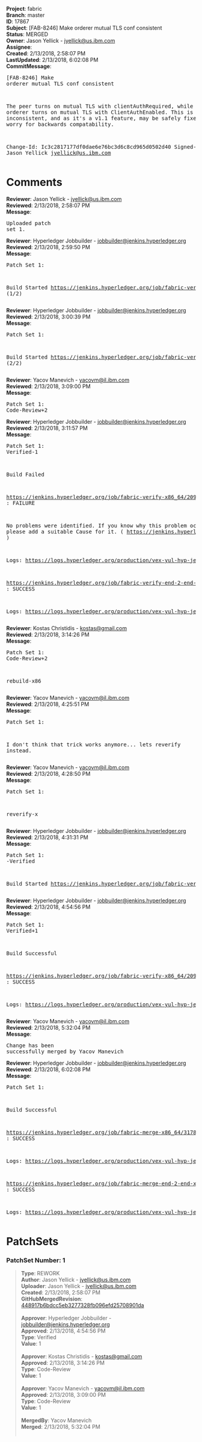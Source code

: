 <strong>Project</strong>: fabric<br><strong>Branch</strong>: master<br><strong>ID</strong>: 17867<br><strong>Subject</strong>: [FAB-8246] Make orderer mutual TLS conf consistent<br><strong>Status</strong>: MERGED<br><strong>Owner</strong>: Jason Yellick - jyellick@us.ibm.com<br><strong>Assignee</strong>:<br><strong>Created</strong>: 2/13/2018, 2:58:07 PM<br><strong>LastUpdated</strong>: 2/13/2018, 6:02:08 PM<br><strong>CommitMessage</strong>:<br><pre>[FAB-8246] Make orderer mutual TLS conf consistent

The peer turns on mutual TLS with clientAuthRequired, while the orderer
turns on mutual TLS with ClientAuthEnabled.  This is inconsistent, and
as it's a v1.1 feature, may be safely fixed without worry for backwards
compatability.

Change-Id: Ic3c2817177df0dae6e76bc3d6c8cd965d0502d40
Signed-off-by: Jason Yellick <jyellick@us.ibm.com>
</pre><h1>Comments</h1><strong>Reviewer</strong>: Jason Yellick - jyellick@us.ibm.com<br><strong>Reviewed</strong>: 2/13/2018, 2:58:07 PM<br><strong>Message</strong>: <pre>Uploaded patch set 1.</pre><strong>Reviewer</strong>: Hyperledger Jobbuilder - jobbuilder@jenkins.hyperledger.org<br><strong>Reviewed</strong>: 2/13/2018, 2:59:50 PM<br><strong>Message</strong>: <pre>Patch Set 1:

Build Started https://jenkins.hyperledger.org/job/fabric-verify-x86_64/20914/ (1/2)</pre><strong>Reviewer</strong>: Hyperledger Jobbuilder - jobbuilder@jenkins.hyperledger.org<br><strong>Reviewed</strong>: 2/13/2018, 3:00:39 PM<br><strong>Message</strong>: <pre>Patch Set 1:

Build Started https://jenkins.hyperledger.org/job/fabric-verify-end-2-end-x86_64/12594/ (2/2)</pre><strong>Reviewer</strong>: Yacov Manevich - yacovm@il.ibm.com<br><strong>Reviewed</strong>: 2/13/2018, 3:09:00 PM<br><strong>Message</strong>: <pre>Patch Set 1: Code-Review+2</pre><strong>Reviewer</strong>: Hyperledger Jobbuilder - jobbuilder@jenkins.hyperledger.org<br><strong>Reviewed</strong>: 2/13/2018, 3:11:57 PM<br><strong>Message</strong>: <pre>Patch Set 1: Verified-1

Build Failed 

https://jenkins.hyperledger.org/job/fabric-verify-x86_64/20914/ : FAILURE

No problems were identified. If you know why this problem occurred, please add a suitable Cause for it. ( https://jenkins.hyperledger.org/job/fabric-verify-x86_64/20914/ )

Logs: https://logs.hyperledger.org/production/vex-yul-hyp-jenkins-3/fabric-verify-x86_64/20914

https://jenkins.hyperledger.org/job/fabric-verify-end-2-end-x86_64/12594/ : SUCCESS

Logs: https://logs.hyperledger.org/production/vex-yul-hyp-jenkins-3/fabric-verify-end-2-end-x86_64/12594</pre><strong>Reviewer</strong>: Kostas Christidis - kostas@gmail.com<br><strong>Reviewed</strong>: 2/13/2018, 3:14:26 PM<br><strong>Message</strong>: <pre>Patch Set 1: Code-Review+2

rebuild-x86</pre><strong>Reviewer</strong>: Yacov Manevich - yacovm@il.ibm.com<br><strong>Reviewed</strong>: 2/13/2018, 4:25:51 PM<br><strong>Message</strong>: <pre>Patch Set 1:

I don't think that trick works anymore... lets reverify instead.</pre><strong>Reviewer</strong>: Yacov Manevich - yacovm@il.ibm.com<br><strong>Reviewed</strong>: 2/13/2018, 4:28:50 PM<br><strong>Message</strong>: <pre>Patch Set 1:

reverify-x</pre><strong>Reviewer</strong>: Hyperledger Jobbuilder - jobbuilder@jenkins.hyperledger.org<br><strong>Reviewed</strong>: 2/13/2018, 4:31:31 PM<br><strong>Message</strong>: <pre>Patch Set 1: -Verified

Build Started https://jenkins.hyperledger.org/job/fabric-verify-x86_64/20917/</pre><strong>Reviewer</strong>: Hyperledger Jobbuilder - jobbuilder@jenkins.hyperledger.org<br><strong>Reviewed</strong>: 2/13/2018, 4:54:56 PM<br><strong>Message</strong>: <pre>Patch Set 1: Verified+1

Build Successful 

https://jenkins.hyperledger.org/job/fabric-verify-x86_64/20917/ : SUCCESS

Logs: https://logs.hyperledger.org/production/vex-yul-hyp-jenkins-3/fabric-verify-x86_64/20917</pre><strong>Reviewer</strong>: Yacov Manevich - yacovm@il.ibm.com<br><strong>Reviewed</strong>: 2/13/2018, 5:32:04 PM<br><strong>Message</strong>: <pre>Change has been successfully merged by Yacov Manevich</pre><strong>Reviewer</strong>: Hyperledger Jobbuilder - jobbuilder@jenkins.hyperledger.org<br><strong>Reviewed</strong>: 2/13/2018, 6:02:08 PM<br><strong>Message</strong>: <pre>Patch Set 1:

Build Successful 

https://jenkins.hyperledger.org/job/fabric-merge-x86_64/3178/ : SUCCESS

Logs: https://logs.hyperledger.org/production/vex-yul-hyp-jenkins-3/fabric-merge-x86_64/3178

https://jenkins.hyperledger.org/job/fabric-merge-end-2-end-x86_64/1853/ : SUCCESS

Logs: https://logs.hyperledger.org/production/vex-yul-hyp-jenkins-3/fabric-merge-end-2-end-x86_64/1853</pre><h1>PatchSets</h1><h3>PatchSet Number: 1</h3><blockquote><strong>Type</strong>: REWORK<br><strong>Author</strong>: Jason Yellick - jyellick@us.ibm.com<br><strong>Uploader</strong>: Jason Yellick - jyellick@us.ibm.com<br><strong>Created</strong>: 2/13/2018, 2:58:07 PM<br><strong>GitHubMergedRevision</strong>: [448917b6bdcc5eb3277328fb096efd25708901da](https://github.com/hyperledger-gerrit-archive/fabric/commit/448917b6bdcc5eb3277328fb096efd25708901da)<br><br><strong>Approver</strong>: Hyperledger Jobbuilder - jobbuilder@jenkins.hyperledger.org<br><strong>Approved</strong>: 2/13/2018, 4:54:56 PM<br><strong>Type</strong>: Verified<br><strong>Value</strong>: 1<br><br><strong>Approver</strong>: Kostas Christidis - kostas@gmail.com<br><strong>Approved</strong>: 2/13/2018, 3:14:26 PM<br><strong>Type</strong>: Code-Review<br><strong>Value</strong>: 1<br><br><strong>Approver</strong>: Yacov Manevich - yacovm@il.ibm.com<br><strong>Approved</strong>: 2/13/2018, 3:09:00 PM<br><strong>Type</strong>: Code-Review<br><strong>Value</strong>: 1<br><br><strong>MergedBy</strong>: Yacov Manevich<br><strong>Merged</strong>: 2/13/2018, 5:32:04 PM<br><br></blockquote>